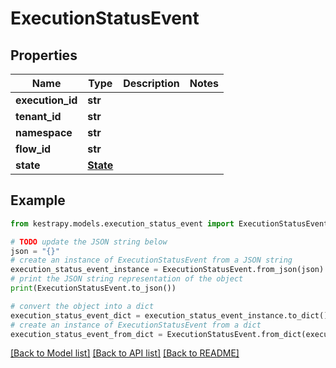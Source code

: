 # ExecutionStatusEvent


## Properties

Name | Type | Description | Notes
------------ | ------------- | ------------- | -------------
**execution_id** | **str** |  | 
**tenant_id** | **str** |  | 
**namespace** | **str** |  | 
**flow_id** | **str** |  | 
**state** | [**State**](State.md) |  | 

## Example

```python
from kestrapy.models.execution_status_event import ExecutionStatusEvent

# TODO update the JSON string below
json = "{}"
# create an instance of ExecutionStatusEvent from a JSON string
execution_status_event_instance = ExecutionStatusEvent.from_json(json)
# print the JSON string representation of the object
print(ExecutionStatusEvent.to_json())

# convert the object into a dict
execution_status_event_dict = execution_status_event_instance.to_dict()
# create an instance of ExecutionStatusEvent from a dict
execution_status_event_from_dict = ExecutionStatusEvent.from_dict(execution_status_event_dict)
```
[[Back to Model list]](../README.md#documentation-for-models) [[Back to API list]](../README.md#documentation-for-api-endpoints) [[Back to README]](../README.md)


